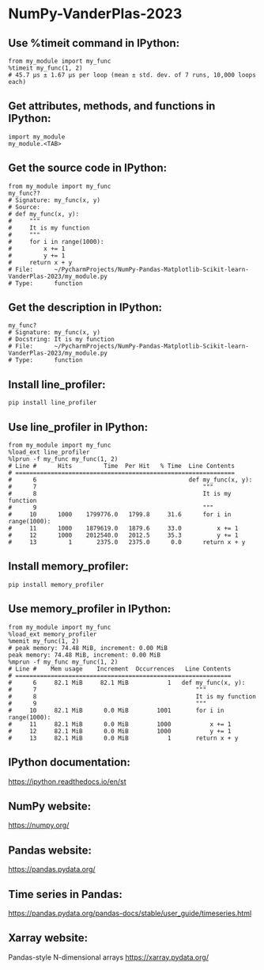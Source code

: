 # NumPy-VanderPlas-2023

## Use %timeit command in IPython:
```ipython
from my_module import my_func
%timeit my_func(1, 2)
# 45.7 µs ± 1.67 µs per loop (mean ± std. dev. of 7 runs, 10,000 loops each)
```

## Get attributes, methods, and functions in IPython:
```ipython
import my_module
my_module.<TAB>
```

## Get the source code in IPython:
```ipython
from my_module import my_func
my_func??
# Signature: my_func(x, y)
# Source:   
# def my_func(x, y):
#     """
#     It is my function
#     """
#     for i in range(1000):
#         x += 1
#         y += 1
#     return x + y
# File:      ~/PycharmProjects/NumPy-Pandas-Matplotlib-Scikit-learn-VanderPlas-2023/my_module.py
# Type:      function
```

## Get the description in IPython:
```ipython
my_func?
# Signature: my_func(x, y)
# Docstring: It is my function
# File:      ~/PycharmProjects/NumPy-Pandas-Matplotlib-Scikit-learn-VanderPlas-2023/my_module.py
# Type:      function
```

## Install line_profiler:
```
pip install line_profiler
```

## Use line_profiler in IPython:
```ipython
from my_module import my_func
%load_ext line_profiler
%lprun -f my_func my_func(1, 2)
# Line #      Hits         Time  Per Hit   % Time  Line Contents
# ==============================================================
#      6                                           def my_func(x, y):
#      7                                               """
#      8                                               It is my function
#      9                                               """
#     10      1000    1799776.0   1799.8     31.6      for i in range(1000):
#     11      1000    1879619.0   1879.6     33.0          x += 1
#     12      1000    2012540.0   2012.5     35.3          y += 1
#     13         1       2375.0   2375.0      0.0      return x + y
```

## Install memory_profiler:
```
pip install memory_profiler
```

## Use memory_profiler in IPython:
```ipython
from my_module import my_func
%load_ext memory_profiler
%memit my_func(1, 2)
# peak memory: 74.48 MiB, increment: 0.00 MiB
peak memory: 74.48 MiB, increment: 0.00 MiB
%mprun -f my_func my_func(1, 2)
# Line #    Mem usage    Increment  Occurrences   Line Contents
# =============================================================
#      6     82.1 MiB     82.1 MiB           1   def my_func(x, y):
#      7                                             """
#      8                                             It is my function
#      9                                             """
#     10     82.1 MiB      0.0 MiB        1001       for i in range(1000):
#     11     82.1 MiB      0.0 MiB        1000           x += 1
#     12     82.1 MiB      0.0 MiB        1000           y += 1
#     13     82.1 MiB      0.0 MiB           1       return x + y
```

## IPython documentation:
https://ipython.readthedocs.io/en/st

## NumPy website:
https://numpy.org/

## Pandas website:
https://pandas.pydata.org/

## Time series in Pandas:
https://pandas.pydata.org/pandas-docs/stable/user_guide/timeseries.html

## Xarray website: 
Pandas-style N-dimensional arrays https://xarray.pydata.org/